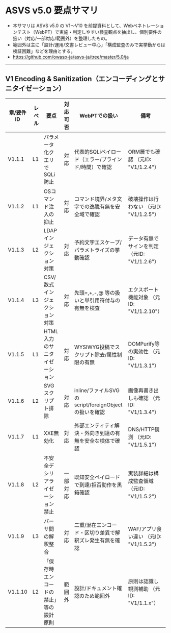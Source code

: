 # ASVS v5.0 要点サマリ
- 本サマリは ASVS v5.0 の V1〜V10 を前提資料として、Webペネトレーションテスト（WebPT）で実施・判定しやすい検査観点を抽出し、個別要件の扱い（対応/一部対応/範囲外）を整理したもの。
- 範囲外は主に「設計/運用/文書レビュー中心」「構成監査のみで実挙動からは検証困難」などを理由とする。
- https://github.com/owasp-ja/asvs-ja/tree/master/5.0/ja
---

## V1 Encoding & Sanitization（エンコーディングとサニタイゼーション）
| 章/要件ID | レベル | 要点 | 対応可否 | WebPTでの扱い | 備考 |
|---|---:|---|---|---|---|
| V1.1.1 | L1 | パラメータ化クエリでSQLi防止 | 対応 | 代表的SQLiペイロード（エラー/ブラインド/時間）で確認 | ORM層でも確認 （元ID: "V1/1.2.4"） |
| V1.1.2 | L1 | OSコマンド注入の抑止 | 対応 | コマンド境界/メタ文字での逸脱有無を安全域で確認 | 破壊操作は行わない （元ID: "V1/1.2.5"） |
| V1.1.3 | L2 | LDAPインジェクション対策 | 対応 | 予約文字エスケープ/パラメトライズの挙動確認 | データ有無でサインを判定 （元ID: "V1/1.2.6"） |
| V1.1.4 | L3 | CSV/数式インジェクション対策 | 対応 | 先頭=,+,-,@ 等の扱いと単引用符付与の有無を検査 | エクスポート機能対象 （元ID: "V1/1.2.10"） |
| V1.1.5 | L1 | HTML入力のサニタイゼーション | 対応 | WYSIWYG投稿でスクリプト除去/属性制限の有無 | DOMPurify等の実効性 （元ID: "V1/1.3.1"） |
| V1.1.6 | L2 | SVGスクリプト排除 | 対応 | inline/ファイルSVGのscript/foreignObjectの扱いを確認 | 画像再書き出しも確認 （元ID: "V1/1.3.4"） |
| V1.1.7 | L1 | XXE無効化 | 対応 | 外部エンティティ解決・外向き到達の有無を安全な検体で確認 | DNS/HTTP観測 （元ID: "V1/1.5.1"） |
| V1.1.8 | L2 | 不安全デシリアライゼーション禁止 | 一部対応 | 既知安全ペイロードで到達/拒否動作を黒箱確認 | 実装詳細は構成監査領域 （元ID: "V1/1.5.2"） |
| V1.1.9 | L3 | パーサ間の解釈整合 | 対応 | 二重/混在エンコード・区切り差異で解釈ズレ発生有無を確認 | WAF/アプリ食い違い （元ID: "V1/1.5.3"） |
| V1.1.10 | L2 | 「保存時エンコードの禁止」等の設計原則 | 範囲外 | 設計/ドキュメント確認のため範囲外 | 原則は認識し観測補助 （元ID: "V1/1.1.x"） |